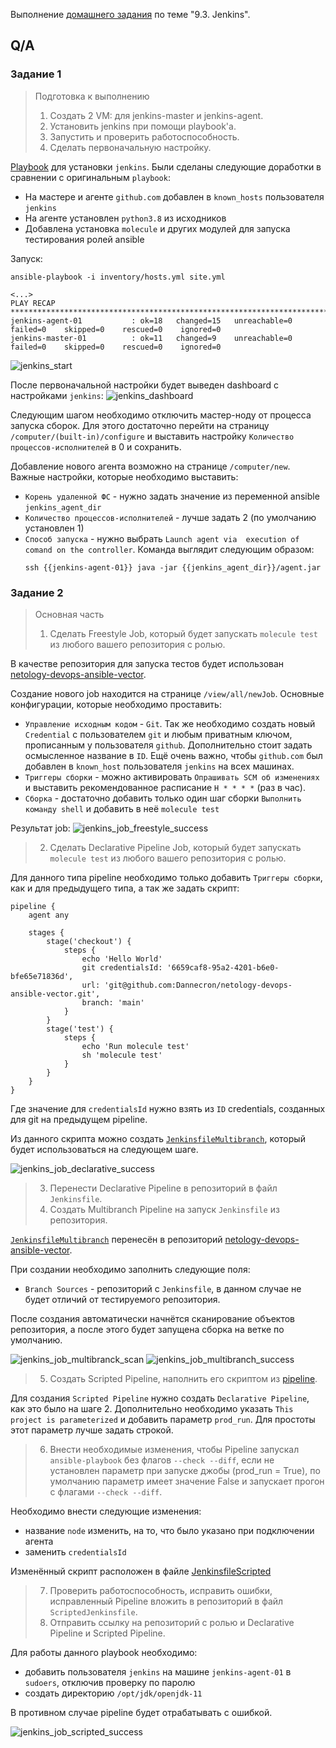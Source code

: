 Выполнение [домашнего задания](https://github.com/netology-code/mnt-homeworks/blob/MNT-13/09-ci-04-jenkins/README.md)
по теме "9.3. Jenkins".

## Q/A

### Задание 1

> Подготовка к выполнению
> 
> 1. Создать 2 VM: для jenkins-master и jenkins-agent.
> 2. Установить jenkins при помощи playbook'a.
> 3. Запустить и проверить работоспособность.
> 4. Сделать первоначальную настройку.

[Playbook](./infrastructure/site.yml) для установки `jenkins`. Были сделаны следующие доработки в сравнении
с оригинальным `playbook`:
- На мастере и агенте `github.com` добавлен в `known_hosts` пользователя `jenkins`
- На агенте установлен `python3.8` из исходников
- Добавлена установка `molecule` и других модулей для запуска тестирования ролей ansible

Запуск:

```shell
ansible-playbook -i inventory/hosts.yml site.yml
```

```text
<...>
PLAY RECAP *********************************************************************************************
jenkins-agent-01           : ok=18   changed=15   unreachable=0    failed=0    skipped=0    rescued=0    ignored=0
jenkins-master-01          : ok=11   changed=9    unreachable=0    failed=0    skipped=0    rescued=0    ignored=0
```

![jenkins_start](./img/jenkins_start.png)

После первоначальной настройки будет выведен dashboard с настройками `jenkins`:
![jenkins_dashboard](./img/jenkins_dashboard.png)

Следующим шагом необходимо отключить мастер-ноду от процесса запуска сборок.
Для этого достаточно перейти на страницу `/computer/(built-in)/configure` и выставить настройку
`Количество процессов-исполнителей` в 0 и сохранить.

Добавление нового агента возможно на странице `/computer/new`.
Важные настройки, которые необходимо выставить:
- `Корень удаленной ФС` - нужно задать значение из переменной ansible `jenkins_agent_dir`
- `Количество процессов-исполнителей` - лучше задать 2 (по умолчанию установлен 1)
- `Способ запуска` - нужно выбрать `Launch agent via  execution of comand on the controller`.
Команда выглядит следующим образом:
    ```shell
    ssh {{jenkins-agent-01}} java -jar {{jenkins_agent_dir}}/agent.jar
    ```

### Задание 2

> Основная часть
> 
> 1. Сделать Freestyle Job, который будет запускать `molecule test` из любого вашего репозитория с ролью.

В качестве репозитория для запуска тестов будет использован [netology-devops-ansible-vector](https://github.com/Dannecron/netology-devops-ansible-vector).

Создание нового job находится на странице `/view/all/newJob`. Основные конфигурации, которые необходимо проставить:
- `Управление исходным кодом` - `Git`. Так же необходимо создать новый `Credential` с пользователем `git` и любым приватным ключом,
прописанным у пользователя `github`. Дополнительно стоит задать осмысленное название в `ID`. Ещё очень важно, чтобы `github.com` был добавлен в `known_host` пользователя `jenkins`
на всех машинах.
- `Триггеры сборки` - можно активировать `Опрашивать SCM об изменениях` и выставить рекомендованное расписание `H * * * *` (раз в час).
- `Сборка` - достаточно добавить только один шаг сборки `Выполнить команду shell` и добавить в неё `molecule test`

Результат job:
![jenkins_job_freestyle_success](./img/jenkins_job_freestyle_success.png)

> 2. Сделать Declarative Pipeline Job, который будет запускать `molecule test` из любого вашего репозитория с ролью.

Для данного типа pipeline необходимо только добавить `Триггеры сборки`, как и для предыдущего типа,
а так же задать скрипт:

```text
pipeline {
    agent any

    stages {
        stage('checkout') {
            steps {
                echo 'Hello World'
                git credentialsId: '6659caf8-95a2-4201-b6e0-bfe65e71836d', 
                url: 'git@github.com:Dannecron/netology-devops-ansible-vector.git',
                branch: 'main'
            }
        }
        stage('test') {
            steps {
                echo 'Run molecule test'
                sh 'molecule test'
            }
        }
    }
}
```

Где значение для `credentialsId` нужно взять из `ID` credentials, созданных для git на предыдущем pipeline.

Из данного скрипта можно создать [`JenkinsfileMultibranch`](pipeline/JenkinsfileMultibranch), который будет использоваться на следующем шаге.

![jenkins_job_declarative_success](./img/jenkins_job_declarative_success.png)

> 3. Перенести Declarative Pipeline в репозиторий в файл `Jenkinsfile`.
> 4. Создать Multibranch Pipeline на запуск `Jenkinsfile` из репозитория.

[`JenkinsfileMultibranch`](pipeline/JenkinsfileMultibranch) перенесён в репозиторий [netology-devops-ansible-vector](https://github.com/Dannecron/netology-devops-ansible-vector).

При создании необходимо заполнить следующие поля:
* `Branch Sources` - репозиторий с `Jenkinsfile`, в данном случае не будет отличий от тестируемого репозитория.

После создания автоматически начнётся сканирование объектов репозитория, а после этого будет запущена сборка на 
ветке по умолчанию.

![jenkins_job_multibranck_scan](./img/jenkins_job_multibranck_scan.png)
![jenkins_job_multibranch_success](./img/jenkins_job_multibranch_success.png)

> 5. Создать Scripted Pipeline, наполнить его скриптом из [pipeline](./pipeline).

Для создания `Scripted Pipeline` нужно создать `Declarative Pipeline`, как это было на шаге 2.
Дополнительно необходимо указать `This project is parameterized` и добавить параметр `prod_run`.
Для простоты этот параметр лучше задать строкой.

> 6. Внести необходимые изменения, чтобы Pipeline запускал `ansible-playbook` без флагов `--check --diff`,
> если не установлен параметр при запуске джобы (prod_run = True), по умолчанию параметр имеет значение False
> и запускает прогон с флагами `--check --diff`.

Необходимо внести следующие изменения:
* название `node` изменить, на то, что было указано при подключении агента
* заменить `credentialsId`

Изменённый скрипт расположен в файле [JenkinsfileScripted](./pipeline/JenkinsfileScripted)

> 7. Проверить работоспособность, исправить ошибки, исправленный Pipeline вложить в репозиторий в файл `ScriptedJenkinsfile`.
> 8. Отправить ссылку на репозиторий с ролью и Declarative Pipeline и Scripted Pipeline.

Для работы данного playbook необходимо:
* добавить пользователя `jenkins` на машине `jenkins-agent-01` в `sudoers`, отключив проверку по паролю
* создать директорию `/opt/jdk/openjdk-11`

В противном случае pipeline будет отрабатывать с ошибкой.

![jenkins_job_scripted_success](./img/jenkins_job_scripted_success.png)
